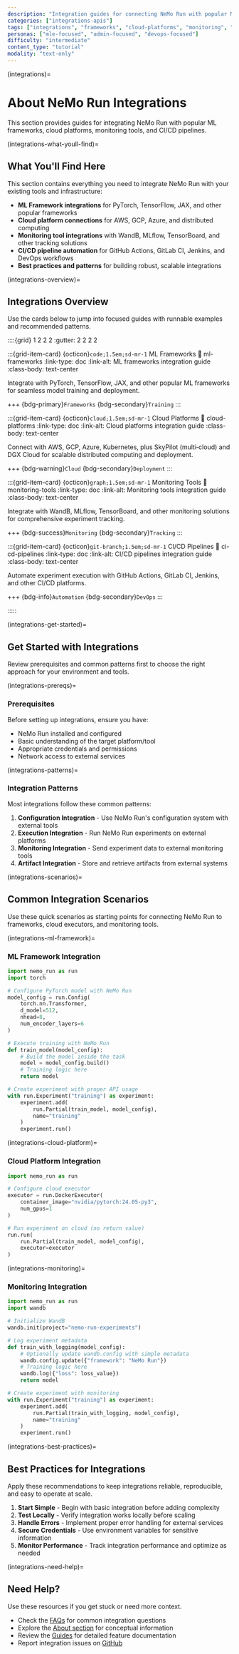 ```yaml
---
description: "Integration guides for connecting NeMo Run with popular ML frameworks, cloud platforms, and tools."
categories: ["integrations-apis"]
tags: ["integrations", "frameworks", "cloud-platforms", "monitoring", "ci-cd"]
personas: ["mle-focused", "admin-focused", "devops-focused"]
difficulty: "intermediate"
content_type: "tutorial"
modality: "text-only"
---
```


(integrations)=

# About NeMo Run Integrations

This section provides guides for integrating NeMo Run with popular ML frameworks, cloud platforms, monitoring tools, and CI/CD pipelines.

(integrations-what-youll-find)=
## What You'll Find Here

This section contains everything you need to integrate NeMo Run with your existing tools and infrastructure:

- **ML Framework integrations** for PyTorch, TensorFlow, JAX, and other popular frameworks
- **Cloud platform connections** for AWS, GCP, Azure, and distributed computing
- **Monitoring tool integrations** with WandB, MLflow, TensorBoard, and other tracking solutions
- **CI/CD pipeline automation** for GitHub Actions, GitLab CI, Jenkins, and DevOps workflows
- **Best practices and patterns** for building robust, scalable integrations

(integrations-overview)=
## Integrations Overview

Use the cards below to jump into focused guides with runnable examples and recommended patterns.

::::{grid} 1 2 2 2
:gutter: 2 2 2 2

:::{grid-item-card} {octicon}`code;1.5em;sd-mr-1` ML Frameworks
:link: ml-frameworks
:link-type: doc
:link-alt: ML frameworks integration guide
:class-body: text-center

Integrate with PyTorch, TensorFlow, JAX, and other popular ML frameworks for seamless model training and deployment.

+++
{bdg-primary}`Frameworks` {bdg-secondary}`Training`
:::

:::{grid-item-card} {octicon}`cloud;1.5em;sd-mr-1` Cloud Platforms
:link: cloud-platforms
:link-type: doc
:link-alt: Cloud platforms integration guide
:class-body: text-center

Connect with AWS, GCP, Azure, Kubernetes, plus SkyPilot (multi‑cloud) and DGX Cloud for scalable distributed computing and deployment.

+++
{bdg-warning}`Cloud` {bdg-secondary}`Deployment`
:::

:::{grid-item-card} {octicon}`graph;1.5em;sd-mr-1` Monitoring Tools
:link: monitoring-tools
:link-type: doc
:link-alt: Monitoring tools integration guide
:class-body: text-center

Integrate with WandB, MLflow, TensorBoard, and other monitoring solutions for comprehensive experiment tracking.

+++
{bdg-success}`Monitoring` {bdg-secondary}`Tracking`
:::

:::{grid-item-card} {octicon}`git-branch;1.5em;sd-mr-1` CI/CD Pipelines
:link: ci-cd-pipelines
:link-type: doc
:link-alt: CI/CD pipelines integration guide
:class-body: text-center

Automate experiment execution with GitHub Actions, GitLab CI, Jenkins, and other CI/CD platforms.

+++
{bdg-info}`Automation` {bdg-secondary}`DevOps`
:::

:::::

(integrations-get-started)=
## Get Started with Integrations

Review prerequisites and common patterns first to choose the right approach for your environment and tools.

(integrations-prereqs)=
### Prerequisites

Before setting up integrations, ensure you have:

- NeMo Run installed and configured
- Basic understanding of the target platform/tool
- Appropriate credentials and permissions
- Network access to external services

(integrations-patterns)=
### Integration Patterns

Most integrations follow these common patterns:

1. **Configuration Integration** - Use NeMo Run's configuration system with external tools
2. **Execution Integration** - Run NeMo Run experiments on external platforms
3. **Monitoring Integration** - Send experiment data to external monitoring tools
4. **Artifact Integration** - Store and retrieve artifacts from external systems

(integrations-scenarios)=
## Common Integration Scenarios

Use these quick scenarios as starting points for connecting NeMo Run to frameworks, cloud executors, and monitoring tools.

(integrations-ml-framework)=
### ML Framework Integration

```python
import nemo_run as run
import torch

# Configure PyTorch model with NeMo Run
model_config = run.Config(
    torch.nn.Transformer,
    d_model=512,
    nhead=8,
    num_encoder_layers=6
)

# Execute training with NeMo Run
def train_model(model_config):
    # Build the model inside the task
    model = model_config.build()
    # Training logic here
    return model

# Create experiment with proper API usage
with run.Experiment("training") as experiment:
    experiment.add(
        run.Partial(train_model, model_config),
        name="training"
    )
    experiment.run()
```

(integrations-cloud-platform)=
### Cloud Platform Integration

```python
import nemo_run as run

# Configure cloud executor
executor = run.DockerExecutor(
    container_image="nvidia/pytorch:24.05-py3",
    num_gpus=1
)

# Run experiment on cloud (no return value)
run.run(
    run.Partial(train_model, model_config),
    executor=executor
)
```

(integrations-monitoring)=
### Monitoring Integration

```python
import nemo_run as run
import wandb

# Initialize WandB
wandb.init(project="nemo-run-experiments")

# Log experiment metadata
def train_with_logging(model_config):
    # Optionally update wandb.config with simple metadata
    wandb.config.update({"framework": "NeMo Run"})
    # Training logic here
    wandb.log({"loss": loss_value})
    return model

# Create experiment with monitoring
with run.Experiment("training") as experiment:
    experiment.add(
        run.Partial(train_with_logging, model_config),
        name="training"
    )
    experiment.run()
```

(integrations-best-practices)=
## Best Practices for Integrations

Apply these recommendations to keep integrations reliable, reproducible, and easy to operate at scale.

1. **Start Simple** - Begin with basic integration before adding complexity
2. **Test Locally** - Verify integration works locally before scaling
3. **Handle Errors** - Implement proper error handling for external services
4. **Secure Credentials** - Use environment variables for sensitive information
5. **Monitor Performance** - Track integration performance and optimize as needed

(integrations-need-help)=
## Need Help?

Use these resources if you get stuck or need more context.

- Check the [FAQs](../references/faqs.md) for common integration questions
- Explore the [About section](../about/index.md) for conceptual information
- Review the [Guides](../guides/index.md) for detailed feature documentation
- Report integration issues on [GitHub](https://github.com/NVIDIA-NeMo/Run/issues)

